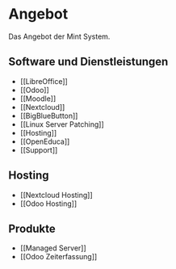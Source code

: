 # Angebot
Das Angebot der Mint System.

## Software und Dienstleistungen
* [[LibreOffice]]  
* [[Odoo]]  
* [[Moodle]]  
* [[Nextcloud]]  
* [[BigBlueButton]]  
* [[Linux Server Patching]]  
* [[Hosting]]  
* [[OpenEduca]]  
* [[Support]]

## Hosting

* [[Nextcloud Hosting]]  
* [[Odoo Hosting]]  

## Produkte
* [[Managed Server]]
* [[Odoo Zeiterfassung]]